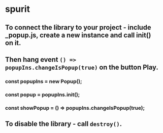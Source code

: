 # spurit
## To connect the library to your project - include _popup.js, create a new instance and call init() on it. 
## Then hang event `() => popupIns.changeIsPopup(true)` on the button Play.
###  const popupIns = new Popup();
###  const popup = popupIns.init();
###  const showPopup = () => popupIns.changeIsPopup(true);

## To disable the library - call `destroy()`.
